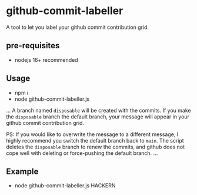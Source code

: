 # github-commit-labeller

A tool to let you label your github commit contribution grid.

## pre-requisites

- nodejs 16+ recommended

## Usage

- npm i
- node github-commit-labeller.js <yourmessage>

...
A branch named `disposable` will be created with the commits.
If you make the `disposable` branch the default branch, your message will appear in your github commit contribution grid.

PS: If you would like to overwrite the message to a different message, I highly recommend you switch the default branch back to `main`. The script deletes the `disposable` branch to renew the commits, and github does not cope well with deleting or force-pushing the default branch.
...

## Example

- node github-commit-labeller.js HACKERN

